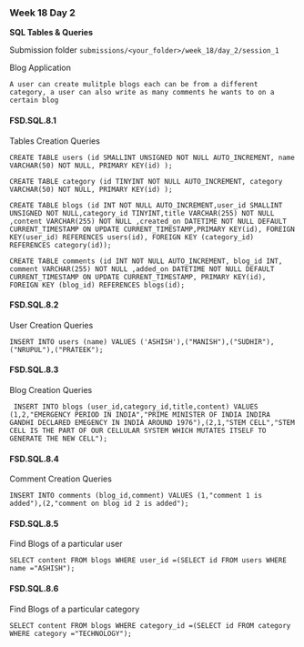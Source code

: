 ### Week 18 Day 2

**SQL Tables & Queries**

Submission folder `submissions/<your_folder>/week_18/day_2/session_1`

Blog Application

```
A user can create mulitple blogs each can be from a different category, a user can also write as many comments he wants to on a certain blog
```

#### FSD.SQL.8.1

Tables Creation Queries

```mysql
CREATE TABLE users (id SMALLINT UNSIGNED NOT NULL AUTO_INCREMENT, name VARCHAR(50) NOT NULL, PRIMARY KEY(id) );

CREATE TABLE category (id TINYINT NOT NULL AUTO_INCREMENT, category VARCHAR(50) NOT NULL, PRIMARY KEY(id) );

CREATE TABLE blogs (id INT NOT NULL AUTO_INCREMENT,user_id SMALLINT UNSIGNED NOT NULL,category_id TINYINT,title VARCHAR(255) NOT NULL ,content VARCHAR(255) NOT NULL ,created_on DATETIME NOT NULL DEFAULT CURRENT_TIMESTAMP ON UPDATE CURRENT_TIMESTAMP,PRIMARY KEY(id), FOREIGN KEY(user_id) REFERENCES users(id), FOREIGN KEY (category_id) REFERENCES category(id));

CREATE TABLE comments (id INT NOT NULL AUTO_INCREMENT, blog_id INT, comment VARCHAR(255) NOT NULL ,added_on DATETIME NOT NULL DEFAULT CURRENT_TIMESTAMP ON UPDATE CURRENT_TIMESTAMP, PRIMARY KEY(id), FOREIGN KEY (blog_id) REFERENCES blogs(id);
```

#### FSD.SQL.8.2

User Creation Queries

```mysql
INSERT INTO users (name) VALUES ('ASHISH'),("MANISH"),("SUDHIR"),("NRUPUL"),("PRATEEK");
```

#### FSD.SQL.8.3

Blog Creation Queries

```mysql
 INSERT INTO blogs (user_id,category_id,title,content) VALUES (1,2,"EMERGENCY PERIOD IN INDIA","PRIME MINISTER OF INDIA INDIRA GANDHI DECLARED EMEGENCY IN INDIA AROUND 1976"),(2,1,"STEM CELL","STEM CELL IS THE PART OF OUR CELLULAR SYSTEM WHICH MUTATES ITSELF TO GENERATE THE NEW CELL");
```

#### FSD.SQL.8.4

Comment Creation Queries

```mysql
INSERT INTO comments (blog_id,comment) VALUES (1,"comment 1 is added"),(2,"comment on blog id 2 is added");
```

#### FSD.SQL.8.5

Find Blogs of a particular user

```mysql
SELECT content FROM blogs WHERE user_id =(SELECT id FROM users WHERE name ="ASHISH");
```


#### FSD.SQL.8.6

Find Blogs of a particular category

```mysql
SELECT content FROM blogs WHERE category_id =(SELECT id FROM category WHERE category ="TECHNOLOGY");
```